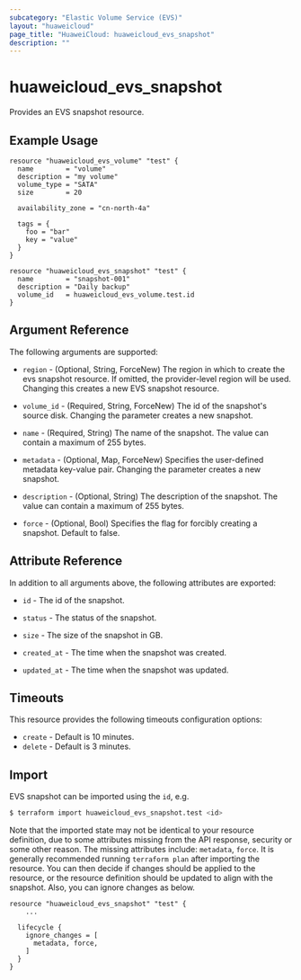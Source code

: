 ```yaml
---
subcategory: "Elastic Volume Service (EVS)"
layout: "huaweicloud"
page_title: "HuaweiCloud: huaweicloud_evs_snapshot"
description: ""
---
```


# huaweicloud_evs_snapshot

Provides an EVS snapshot resource.

## Example Usage

```hcl
resource "huaweicloud_evs_volume" "test" {
  name        = "volume"
  description = "my volume"
  volume_type = "SATA"
  size        = 20

  availability_zone = "cn-north-4a"

  tags = {
    foo = "bar"
    key = "value"
  }
}

resource "huaweicloud_evs_snapshot" "test" {
  name        = "snapshot-001"
  description = "Daily backup"
  volume_id   = huaweicloud_evs_volume.test.id
}
```

## Argument Reference

The following arguments are supported:

* `region` - (Optional, String, ForceNew) The region in which to create the evs snapshot resource. If omitted, the
  provider-level region will be used. Changing this creates a new EVS snapshot resource.

* `volume_id` - (Required, String, ForceNew) The id of the snapshot's source disk. Changing the parameter creates a new
  snapshot.

* `name` - (Required, String) The name of the snapshot. The value can contain a maximum of 255 bytes.

* `metadata` - (Optional, Map, ForceNew) Specifies the user-defined metadata key-value pair. Changing the parameter
  creates a new snapshot.

* `description` - (Optional, String) The description of the snapshot. The value can contain a maximum of 255 bytes.

* `force` - (Optional, Bool) Specifies the flag for forcibly creating a snapshot. Default to false.

## Attribute Reference

In addition to all arguments above, the following attributes are exported:

* `id` - The id of the snapshot.

* `status` - The status of the snapshot.

* `size` - The size of the snapshot in GB.

* `created_at` - The time when the snapshot was created.

* `updated_at` - The time when the snapshot was updated.

## Timeouts

This resource provides the following timeouts configuration options:

* `create` - Default is 10 minutes.
* `delete` - Default is 3 minutes.

## Import

EVS snapshot can be imported using the `id`, e.g.

```bash
$ terraform import huaweicloud_evs_snapshot.test <id>
```

Note that the imported state may not be identical to your resource definition, due to some attributes missing from the
API response, security or some other reason. The missing attributes include: `metadata`, `force`.
It is generally recommended running `terraform plan` after importing the resource. You can then decide if changes should
be applied to the resource, or the resource definition should be updated to align with the snapshot. Also, you can
ignore changes as below.

```hcl
resource "huaweicloud_evs_snapshot" "test" {
    ...

  lifecycle {
    ignore_changes = [
      metadata, force,
    ]
  }
}
```
